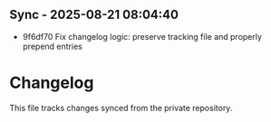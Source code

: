 ## Sync - 2025-08-21 08:04:40

- 9f6df70 Fix changelog logic: preserve tracking file and properly prepend entries

# Changelog

This file tracks changes synced from the private repository.
